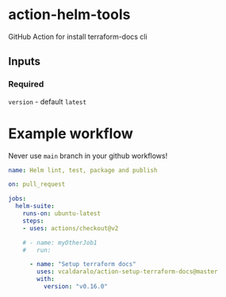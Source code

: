 # action-helm-tools

GitHub Action for install terraform-docs cli

## Inputs

### Required

`version` - default `latest`

# Example workflow

Never use `main` branch in your github workflows!

```yaml
name: Helm lint, test, package and publish

on: pull_request

jobs:
  helm-suite:
    runs-on: ubuntu-latest
    steps:
    - uses: actions/checkout@v2

    # - name: myOtherJob1
    #   run:

      - name: "Setup terraform docs"
        uses: vcaldaralo/action-setup-terraform-docs@master
        with:
          version: "v0.16.0"
```
